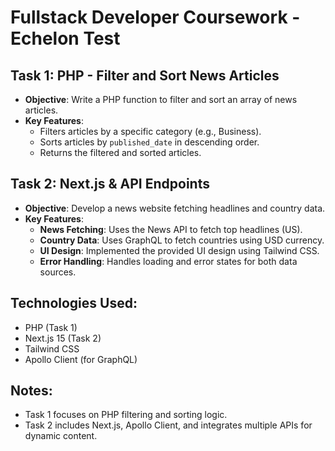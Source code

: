 # Fullstack Developer Coursework - Echelon Test

## Task 1: PHP - Filter and Sort News Articles
- **Objective**: Write a PHP function to filter and sort an array of news articles.
- **Key Features**:
  - Filters articles by a specific category (e.g., Business).
  - Sorts articles by `published_date` in descending order.
  - Returns the filtered and sorted articles.

## Task 2: Next.js & API Endpoints
- **Objective**: Develop a news website fetching headlines and country data.
- **Key Features**:
  - **News Fetching**: Uses the News API to fetch top headlines (US).
  - **Country Data**: Uses GraphQL to fetch countries using USD currency.
  - **UI Design**: Implemented the provided UI design using Tailwind CSS.
  - **Error Handling**: Handles loading and error states for both data sources.

## Technologies Used:
- PHP (Task 1)
- Next.js 15 (Task 2)
- Tailwind CSS
- Apollo Client (for GraphQL)

## Notes:
- Task 1 focuses on PHP filtering and sorting logic.
- Task 2 includes Next.js, Apollo Client, and integrates multiple APIs for dynamic content.

